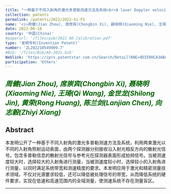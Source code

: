 ```yaml
---
title: "一种基于不同入射角的激光多普勒测速方法及系统<br>A laser Doppler velocimetry method and system based on different incidence angles"
collection: patents
permalink: /patents/2022/2022-Xi-P1
name: '<i>周健(Jian Zhou), 席崇宾(Chongbin Xi), 聂晓明(Xiaoming Nie), 王琦(Qi Wang), 金世龙(Shilong Jin), 黄荣(Rong Huang), 陈兰剑(Lanjian Chen), <strong>向志毅(Zhiyi Xiang)</strong></i>'
date: 2022-06-18
country: '中国(China)'
#paperurl: '/files/pub/2021 AO Calibration.pdf'
type: '发明专利(Invention Patent)'
number: 'ZL202210549909.7'
#Bib: '/files/Bib/AO-2021.bib'
Weblink: 'https://cprs.patentstar.com.cn/Search/Detail?ANE=9DIE9HCA3ABA4CAA7ECA9ICB9GAC7ADAGHHABDGA9CIB9FCH'
participation: 'Others'
---
```


<font color="#006400"><i>周健(Jian Zhou), 席崇宾(Chongbin Xi), 聂晓明(Xiaoming Nie), 王琦(Qi Wang), 金世龙(Shilong Jin), 黄荣(Rong Huang), 陈兰剑(Lanjian Chen), <strong>向志毅(Zhiyi Xiang)</strong></i></font>
------

**Abstract**
------
本发明公开了一种基于不同入射角的激光多普勒测速方法及系统，利用两束激光以不同的入射角照射运动表面，由两个探测器分别接收沿入射光相反方向的散射光信号。包含多普勒信息的散射光信号与参考光在探测器表面形成拍频信号。当被测速度较大时，选择较大的入射角进行测量，当被测速度较小时，选择较小的入射角进行测量，以同时满足系统带宽和测速精度的要求。本发明应用于激光和精密测量技术领域，不仅对光源要求较低，还可以降低被处理信号的带宽，从而降低系统的硬件要求，实现在低速和高速范围内的全域测量，使测速系统不存在测量盲区。

------